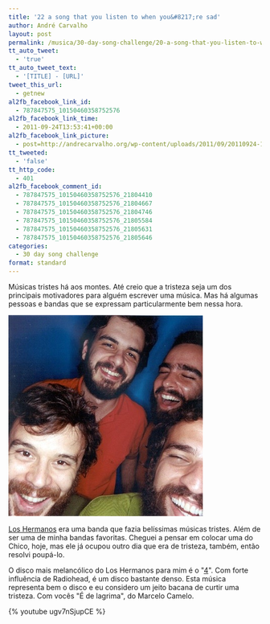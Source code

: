 ```yaml
---
title: '22 a song that you listen to when you&#8217;re sad'
author: André Carvalho
layout: post
permalink: /musica/30-day-song-challenge/20-a-song-that-you-listen-to-when-youre-sad/
tt_auto_tweet:
  - 'true'
tt_auto_tweet_text:
  - '[TITLE] - [URL]'
tweet_this_url:
  - getnew
al2fb_facebook_link_id:
  - 787847575_10150460358752576
al2fb_facebook_link_time:
  - 2011-09-24T13:53:41+00:00
al2fb_facebook_link_picture:
  - post=http://andrecarvalho.org/wp-content/uploads/2011/09/20110924-105138.jpg
tt_tweeted:
  - 'false'
tt_http_code:
  - 401
al2fb_facebook_comment_id:
  - 787847575_10150460358752576_21804410
  - 787847575_10150460358752576_21804667
  - 787847575_10150460358752576_21804746
  - 787847575_10150460358752576_21805584
  - 787847575_10150460358752576_21805631
  - 787847575_10150460358752576_21805646
categories:
  - 30 day song challenge
format: standard
---
```


Músicas tristes há aos montes. Até creio que a tristeza seja um dos principais motivadores para alguém escrever uma música. Mas há algumas pessoas e bandas que se expressam particularmente bem nessa hora.

![20110924-105138.jpg](/wp-content/uploads/2011/09/20110924-105138.jpg)

[Los Hermanos](http://pt.wikipedia.org/wiki/Los_Hermanos) era uma banda que fazia belíssimas músicas tristes. Além de ser uma de minha bandas favoritas. Cheguei a pensar em colocar uma do Chico, hoje, mas ele já ocupou outro dia que era de tristeza, também, então resolvi poupá-lo.

O disco mais melancólico do Los Hermanos para mim é o "[4](http://pt.wikipedia.org/wiki/4_(álbum))". Com forte influência de Radiohead, é um disco bastante denso. Esta música representa bem o disco e eu considero um jeito bacana de curtir uma tristeza. Com vocês "É de lagrima", do Marcelo Camelo.

{% youtube ugv7nSjupCE %}
